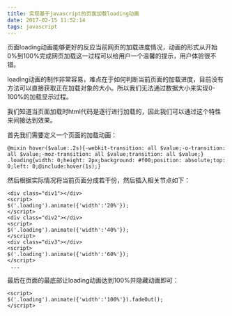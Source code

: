 ```yaml
---
title: 实现基于javascript的页面加载loading动画
date: 2017-02-15 11:52:14
tags: javascript
---
```


页面loading动画能够更好的反应当前网页的加载进度情况，动画的形式从开始0%到100%完成网页加载这一过程可以给用户一个温馨的提示，用户体验很不错。

loading动画的制作非常容易，难点在于如何判断当前页面的加载进度，目前没有方法可以直接获取正在加载对象的大小。所以我们无法通过数据大小来实现0-100%的加载显示过程。

我们知道当页面加载时html代码是逐行进行加载的，因此我们可以通过这个特性来间接达到效果。

首先我们需要定义一个页面的加载动画：
<!--more-->
```
@mixin hover($value:.2s){-webkit-transition: all $value;-o-transition: all $value;-moz-transition: all $value;transition: all $value;}
.loading{width: 0;height: 2px;background: #f00;position: absolute;top: 0;left: 0;@include:hover(1s);}
```
然后根据实际情况将当前页面分成若干份，然后插入相关节点如下：
```
<div class="div1"></div>
<script>
$('.loading').animate({'width':'20%'});
</script>
<div class="div2"></div>
<script>
$('.loading').animate({'width':'40%'});
</script>
<div class="div3"></div>
<script>
$('.loading').animate({'width':'60%'});
</script>
 ...
```
最后在页面的最底部让loading动画达到100%并隐藏动画即可：
```
<script>
$('.loading').animate({'width':'100%'}).fadeOut();
</script>
```